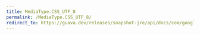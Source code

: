```yaml
---
title: MediaType.CSS_UTF_8
permalink: /MediaType.CSS_UTF_8/
redirect_to: https://guava.dev/releases/snapshot-jre/api/docs/com/google/common/net/MediaType.html#CSS_UTF_8
---
```

